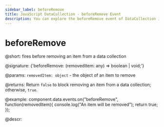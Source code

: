 ```yaml
---
sidebar_label: beforeRemove
title: JavaScript DataCollection - beforeRemove Event 
description: You can explore the beforeRemove event of DataCollection in the documentation of the DHTMLX JavaScript UI library. Browse developer guides and API reference, try out code examples and live demos, and download a free 30-day evaluation version of DHTMLX Suite 7.
---
```


# beforeRemove

@short: fires before removing an item from a data collection

@signature: {'beforeRemove: (removedItem: any) => boolean | void;'}

@params:
`removedItem: object` - the object of an item to remove

@returns:
Return `false` to block removing an item from a data collection; otherwise, `true`.

@example:
component.data.events.on("beforeRemove", function(removedItem){
	console.log("An item will be removed");
    return true;
});

@descr:

[comment]: # (@relatedapi:data_collection/api/datacollection_afterremove_event.md)
